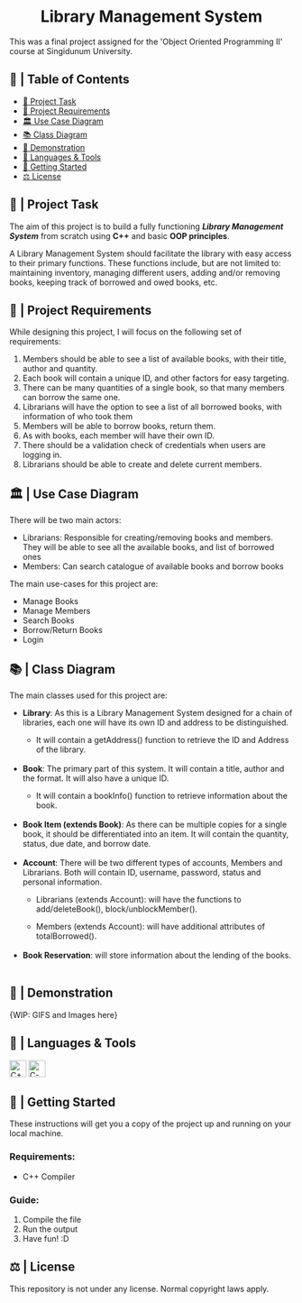 <h1 align="center">Library Management System</h1>

<p>This was a final project assigned for the 'Object Oriented Programming II' course at Singidunum University.</p>

## 📝 | Table of Contents
- [🧐 Project Task <a name="project_task"></a>](#--project-task-)
- [📏 Project Requirements  <a name="requirements"></a>](#--project-requirements--)
- [🏛️ Use Case Diagram <a name="use-case"></a>](#--use-case-diagram-)
- [📚 Class Diagram <a name="class-case"></a>](#--class-diagram-)
- [📸 Demonstration <a name="demo"></a>](#--demonstration-)
- [🧰 Languages & Tools <a name="languages_&_tools"></a>](#--languages--tools-)
- [🏁 Getting Started <a name="getting_started"></a>](#--getting-started-)
- [⚖ License <a name="license"></a>](#--license-)


## 🧐 | Project Task <a name="project_task"></a>

The aim of this project is to build a fully functioning <i><strong>Library Management System</strong></i> from scratch using **C++** and basic **OOP principles**.

<p>A Library Management System should facilitate the library with easy access to their primary functions. These functions include, but are not limited to: maintaining inventory, managing different users, adding and/or removing books, keeping track of borrowed and owed books, etc.</p>


## 📏 | Project Requirements  <a name="requirements"></a>

<p>While designing this project, I will focus on the following set of requirements:</p>
<ol>
    <li>Members should be able to see a list of available books, with their title, author and quantity.</li>
    <li>Each book will contain a unique ID, and other factors for easy targeting.</li>
    <li>There can be many quantities of a single book, so that many members can borrow the same one.</li>
    <li>Librarians will have the option to see a list of all borrowed books, with information of who took them</li>
    <li>Members will be able to borrow books, return them.</li>
    <li>As with books, each member will have their own ID.</li>
    <li>There should be a validation check of credentials when users are logging in.</li>
    <li>Librarians should be able to create and delete current members.</li>
</ol>

## 🏛️ | Use Case Diagram <a name="use-case"></a>

There will be two main actors:
<ul>
    <li>Librarians: Responsible for creating/removing books and members. They will be able to see all the available books, and list of borrowed ones</li>
    <li>Members: Can search catalogue of available books and borrow books</li>
</ul>

The main use-cases for this project are:
<ul>
    <li>Manage Books</li>
    <li>Manage Members</li>
    <li>Search Books</li>
    <li>Borrow/Return Books</li>
    <li>Login</li>
</ul>

## 📚 | Class Diagram <a name="class-case"></a>

<p>The main classes used for this project are:</p>
<ul>
<li><strong>Library</strong>: As this is a Library Management System designed for a chain of libraries, each one will have its own ID and address to be distinguished.</li>
    <ul><li>It will contain a getAddress() function to retrieve the ID and Address of the library.</li></ul><br>
<li><strong>Book</strong>: The primary part of this system. It will contain a title, author and the format. It will also have a unique ID. </li>
    <ul><li>It will contain a bookInfo() function to retrieve information about the book.</li></ul><br>
<li><strong>Book Item (extends Book)</strong>: As there can be multiple copies for a single book, it should be differentiated into an item. It will contain the quantity, status, due date, and borrow date. </li><br>
<li><strong>Account</strong>: There will be two different types of accounts, Members and Librarians. Both will contain ID, username, password, status and personal information.</li>
<ul><li>Librarians (extends Account): will have the functions to add/deleteBook(), block/unblockMember().</li></ul>
<ul><li>Members (extends Account): will have additional attributes of totalBorrowed().</li></ul><br>
<li><strong>Book Reservation</strong>: will store information about the lending of the books.</li><br>
</ul>

## 📸 | Demonstration <a name="demo"></a>

{WIP: GIFS and Images here}


## 🧰 | Languages & Tools <a name="languages_&_tools"></a>
<p><img src="https://img.icons8.com/color/344/c-plus-plus-logo.png" width=30 alt="C++">
<a href="https://www.jetbrains.com/clion/"><img src="https://static.cdnlogo.com/logos/c/21/clion.svg" width=30 alt="C-Lion"></a></p>

## 🏁 | Getting Started <a name="getting_started"></a>
These instructions will get you a copy of the project up and running on your local machine.

**<h3>Requirements:</h3>**
<ul>
<li>C++ Compiler</li>
</ul>

**<h3>Guide:</h3>**
<ol>
<li>Compile the file</li>
<li>Run the output</li>
<li>Have fun! :D</li>
</ol>

## ⚖ | License <a name="license"></a>
This repository is not under any license. Normal copyright laws apply.
